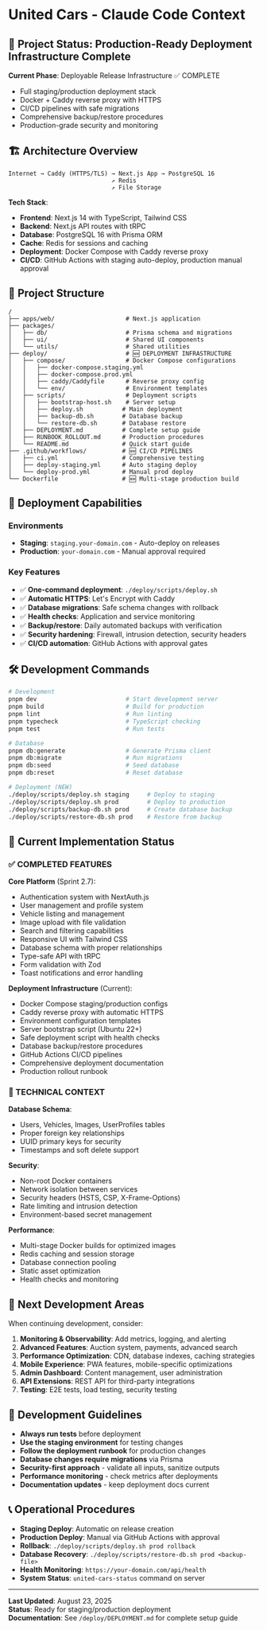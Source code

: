 # United Cars - Claude Code Context

## 🎯 Project Status: Production-Ready Deployment Infrastructure Complete

**Current Phase**: Deployable Release Infrastructure ✅ COMPLETE
- Full staging/production deployment stack
- Docker + Caddy reverse proxy with HTTPS
- CI/CD pipelines with safe migrations
- Comprehensive backup/restore procedures
- Production-grade security and monitoring

## 🏗️ Architecture Overview

```
Internet → Caddy (HTTPS/TLS) → Next.js App → PostgreSQL 16
                             ↗ Redis
                             ↗ File Storage
```

**Tech Stack**:
- **Frontend**: Next.js 14 with TypeScript, Tailwind CSS
- **Backend**: Next.js API routes with tRPC
- **Database**: PostgreSQL 16 with Prisma ORM
- **Cache**: Redis for sessions and caching
- **Deployment**: Docker Compose with Caddy reverse proxy
- **CI/CD**: GitHub Actions with staging auto-deploy, production manual approval

## 📁 Project Structure

```
/
├── apps/web/                    # Next.js application
├── packages/
│   ├── db/                      # Prisma schema and migrations
│   ├── ui/                      # Shared UI components
│   └── utils/                   # Shared utilities
├── deploy/                      # 🆕 DEPLOYMENT INFRASTRUCTURE
│   ├── compose/                 # Docker Compose configurations
│   │   ├── docker-compose.staging.yml
│   │   ├── docker-compose.prod.yml
│   │   ├── caddy/Caddyfile      # Reverse proxy config
│   │   └── env/                 # Environment templates
│   ├── scripts/                 # Deployment scripts
│   │   ├── bootstrap-host.sh    # Server setup
│   │   ├── deploy.sh           # Main deployment
│   │   ├── backup-db.sh        # Database backup
│   │   └── restore-db.sh       # Database restore
│   ├── DEPLOYMENT.md           # Complete setup guide
│   ├── RUNBOOK_ROLLOUT.md      # Production procedures
│   └── README.md               # Quick start guide
├── .github/workflows/          # 🆕 CI/CD PIPELINES
│   ├── ci.yml                  # Comprehensive testing
│   ├── deploy-staging.yml      # Auto staging deploy
│   └── deploy-prod.yml         # Manual prod deploy
└── Dockerfile                  # 🆕 Multi-stage production build
```

## 🚀 Deployment Capabilities

### Environments
- **Staging**: `staging.your-domain.com` - Auto-deploy on releases
- **Production**: `your-domain.com` - Manual approval required

### Key Features
- ✅ **One-command deployment**: `./deploy/scripts/deploy.sh`
- ✅ **Automatic HTTPS**: Let's Encrypt with Caddy
- ✅ **Database migrations**: Safe schema changes with rollback
- ✅ **Health checks**: Application and service monitoring
- ✅ **Backup/restore**: Daily automated backups with verification
- ✅ **Security hardening**: Firewall, intrusion detection, security headers
- ✅ **CI/CD automation**: GitHub Actions with approval gates

## 🛠️ Development Commands

```bash
# Development
pnpm dev                         # Start development server
pnpm build                       # Build for production
pnpm lint                        # Run linting
pnpm typecheck                   # TypeScript checking
pnpm test                        # Run tests

# Database
pnpm db:generate                 # Generate Prisma client
pnpm db:migrate                  # Run migrations
pnpm db:seed                     # Seed database
pnpm db:reset                    # Reset database

# Deployment (NEW)
./deploy/scripts/deploy.sh staging     # Deploy to staging
./deploy/scripts/deploy.sh prod        # Deploy to production
./deploy/scripts/backup-db.sh prod     # Create database backup
./deploy/scripts/restore-db.sh prod    # Restore from backup
```

## 🎯 Current Implementation Status

### ✅ COMPLETED FEATURES

**Core Platform** (Sprint 2.7):
- Authentication system with NextAuth.js
- User management and profile system
- Vehicle listing and management
- Image upload with file validation
- Search and filtering capabilities
- Responsive UI with Tailwind CSS
- Database schema with proper relationships
- Type-safe API with tRPC
- Form validation with Zod
- Toast notifications and error handling

**Deployment Infrastructure** (Current):
- Docker Compose staging/production configs
- Caddy reverse proxy with automatic HTTPS
- Environment configuration templates
- Server bootstrap script (Ubuntu 22+)
- Safe deployment script with health checks
- Database backup/restore procedures
- GitHub Actions CI/CD pipelines
- Comprehensive deployment documentation
- Production rollout runbook

### 🔧 TECHNICAL CONTEXT

**Database Schema**:
- Users, Vehicles, Images, UserProfiles tables
- Proper foreign key relationships
- UUID primary keys for security
- Timestamps and soft delete support

**Security**:
- Non-root Docker containers
- Network isolation between services
- Security headers (HSTS, CSP, X-Frame-Options)
- Rate limiting and intrusion detection
- Environment-based secret management

**Performance**:
- Multi-stage Docker builds for optimized images
- Redis caching and session storage
- Database connection pooling
- Static asset optimization
- Health checks and monitoring

## 📝 Next Development Areas

When continuing development, consider:

1. **Monitoring & Observability**: Add metrics, logging, and alerting
2. **Advanced Features**: Auction system, payments, advanced search
3. **Performance Optimization**: CDN, database indexes, caching strategies  
4. **Mobile Experience**: PWA features, mobile-specific optimizations
5. **Admin Dashboard**: Content management, user administration
6. **API Extensions**: REST API for third-party integrations
7. **Testing**: E2E tests, load testing, security testing

## 🎯 Development Guidelines

- **Always run tests** before deployment
- **Use the staging environment** for testing changes
- **Follow the deployment runbook** for production changes
- **Database changes require migrations** via Prisma
- **Security-first approach** - validate all inputs, sanitize outputs
- **Performance monitoring** - check metrics after deployments
- **Documentation updates** - keep deployment docs current

## 📞 Operational Procedures

- **Staging Deploy**: Automatic on release creation
- **Production Deploy**: Manual via GitHub Actions with approval
- **Rollback**: `./deploy/scripts/deploy.sh prod rollback`
- **Database Recovery**: `./deploy/scripts/restore-db.sh prod <backup-file>`
- **Health Monitoring**: `https://your-domain.com/api/health`
- **System Status**: `united-cars-status` command on server

---

**Last Updated**: August 23, 2025  
**Status**: Ready for staging/production deployment  
**Documentation**: See `/deploy/DEPLOYMENT.md` for complete setup guide